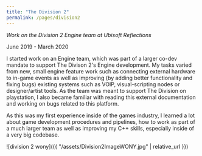 ```yaml
---
title: "The Division 2"
permalink: /pages/division2
---
```


*Work on the Division 2 Engine team at Ubisoft Reflections*

June 2019 - March 2020

I started work on an Engine team, which was part of a larger co-dev mandate to support The Divison 2's Engine development.
My tasks varied from new, small engine feature work such as connecting external hardware to in-game events as well as improving (by adding better functionality and fixing bugs) existing systems such as VOIP, visual-scripting nodes or designer/artist tools.
As the team was meant to support The Division on playstation, I also became familiar with reading this external documentation and working on bugs related to this platform.

As this was my first experience inside of the games industry, I learned a lot about game development procedures and pipelines, how to work as part of a much larger team as well as improving my C++ skills, especially inside of a very big codebase. 


![division 2 wony]({{ "/assets/Division2ImageWONY.jpg" | relative_url }})
